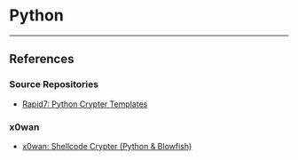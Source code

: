 # Python

---
## References

### Source Repositories

- [Rapid7: Python Crypter Templates](https://github.com/rapid7/metasploit-framework/tree/master/data/meterpreter/python)

### x0wan

- [x0wan: Shellcode Crypter (Python & Blowfish)](https://xoban.info/blog/2018/12/12/shellcode-crypter/)